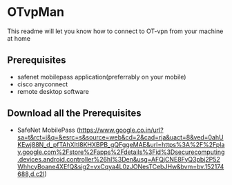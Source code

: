 # OTvpMan
This readme will let you know how to connect to OT-vpn from your machine at home

## Prerequisites
- safenet mobilepass application(preferrably on your mobile)
- cisco anyconnect
- remote desktop software

## Download all the Prerequisites
- SafeNet MobilePass (https://www.google.co.in/url?sa=t&rct=j&q=&esrc=s&source=web&cd=2&cad=rja&uact=8&ved=0ahUKEwj88N_d_pfTAhXItI8KHXBPB_gQFggeMAE&url=https%3A%2F%2Fplay.google.com%2Fstore%2Fapps%2Fdetails%3Fid%3Dsecurecomputing.devices.android.controller%26hl%3Den&usg=AFQjCNE8FyQ3pbj2P52WhhcyBoane4XEfQ&sig2=vxCqya4L0zJONesTCebJHw&bvm=bv.152174688,d.c2I)

        

